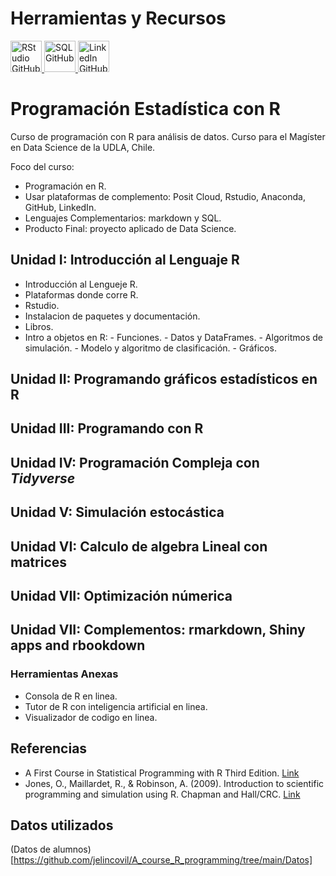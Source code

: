 # Herramientas y Recursos

<a href="https://github.com/rstudio/rstudio">
   <img src="https://avatars.githubusercontent.com/u/513560?v=4" alt="RStudio GitHub" width="50">
</a>
<a href="https://github.com/topics/sql">
   <img src="https://avatars.githubusercontent.com/u/9919?v=4" alt="SQL GitHub" width="50">
</a>
<a href="https://github.com/linkedin">
   <img src="https://avatars.githubusercontent.com/u/357098?v=4" alt="LinkedIn GitHub" width="50">
</a>



# Programación Estadística con R

Curso de programación con R para análisis de datos. Curso para el Magíster en Data Science de la UDLA, Chile.

Foco del curso:
- Programación en R.
- Usar plataformas de complemento: Posit Cloud, Rstudio, Anaconda, GitHub, LinkedIn.
- Lenguajes Complementarios: markdown y SQL.
- Producto Final: proyecto aplicado de Data Science.

## Unidad I:  Introducción al Lenguaje R
- Introducción al Lengueje R.
- Plataformas donde corre R.
- Rstudio.
- Instalacion de paquetes y documentación.
- Libros.
- Intro a objetos en R:
                - Funciones.
                - Datos y DataFrames.
                - Algoritmos de simulación.
                - Modelo y algoritmo de clasificación.
                - Gráficos.
  

## Unidad II: Programando gráficos estadísticos en R

## Unidad III: Programando con R

## Unidad IV: Programación Compleja con *Tidyverse*

## Unidad V: Simulación estocástica

## Unidad VI: Calculo de algebra Lineal con matrices

## Unidad VII: Optimización númerica 

## Unidad VII: Complementos: rmarkdown, Shiny apps and rbookdown

### Herramientas Anexas
- Consola de R en linea.
- Tutor de R con inteligencia artificial en linea.
- Visualizador de codigo en linea.

  
## Referencias
- A First Course in Statistical Programming with R Third Edition. [Link](https://www.murdoch-sutherland.com/StatProg3/)
- Jones, O., Maillardet, R., & Robinson, A. (2009). Introduction to scientific programming and simulation using R. Chapman and Hall/CRC. [Link](https://nyu-cdsc.github.io/learningr/assets/simulation.pdf)
## Datos utilizados
(Datos de alumnos)[https://github.com/jelincovil/A_course_R_programming/tree/main/Datos]
